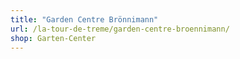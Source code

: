 ```yaml
---
title: "Garden Centre Brönnimann"
url: /la-tour-de-treme/garden-centre-broennimann/
shop: Garten-Center
---
```

